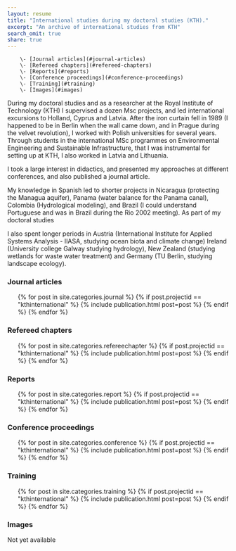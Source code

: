 ```yaml
---
layout: resume
title: "International studies during my doctoral studies (KTH)."
excerpt: "An archive of international studies from KTH"
search_omit: true
share: true
---
```

		\- [Journal articles](#journal-articles)
		\- [Refereed chapters](#refereed-chapters)
		\- [Reports](#reports)
		\- [Conference proceedings](#conference-proceedings)
		\- [Training](#training)
		\- [Images](#images)

During my doctoral studies and as a researcher at the Royal Institute of Technology (KTH) I supervised a dozen Msc projects, and led international excursions to Holland, Cyprus and Latvia. After the iron curtain fell in 1989 (I happened to be in Berlin when the wall came down, and in Prague during the velvet revolution), I worked with Polish universities for several years. Through students in the international MSc programmes on Environmental Engineering and Sustainable Infrastructure, that I was instrumental for setting up at KTH, I also worked in Latvia and Lithuania.

I took a large interest in didactics, and presented my approaches at different conferences, and also published a journal article.

My knowledge in Spanish led to shorter projects in Nicaragua (protecting the Managua aquifer), Panama (water balance for the Panama canal), Colombia (Hydrological modeling), and Brazil (I could understand Portuguese and was in Brazil during the Rio 2002 meeting). As part of my doctoral studies

I also spent longer periods in Austria (International Institute for Applied Systems Analysis - IIASA, studying ocean biota and climate change) Ireland (University college Galway studying hydrology), New Zealand (studying wetlands for waste water treatment) and Germany (TU Berlin, studying landscape ecology).

### Journal articles

<ul class="post-list">
{% for post in site.categories.journal %}
  {% if post.projectid == "kthinternational" %}
    {% include publication.html post=post %}
  {% endif %}
{% endfor %}  
</ul>

### Refereed chapters

<ul class="post-list">
{% for post in site.categories.refereechapter %}
  {% if post.projectid == "kthinternational" %}
    {% include publication.html post=post %}
  {% endif %}
{% endfor %}  
</ul>

### Reports

<ul class="post-list">
{% for post in site.categories.report %}
  {% if post.projectid == "kthinternational" %}
    {% include publication.html post=post %}
  {% endif %}
{% endfor %}  
</ul>

### Conference proceedings

<ul class="post-list">
{% for post in site.categories.conference %}
  {% if post.projectid == "kthinternational" %}
    {% include publication.html post=post %}
  {% endif %}
{% endfor %}  
</ul>

### Training

<ul class="post-list">
{% for post in site.categories.training %}
  {% if post.projectid == "kthinternational" %}
    {% include publication.html post=post %}
  {% endif %}
{% endfor %}  
</ul>

### Images

Not yet available
